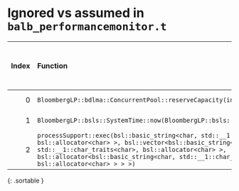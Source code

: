 # Ignored vs assumed in `balb_performancemonitor.t`

<script src="../sorttable.js"></script>
|   Index | Function                                                                                                                                                                                                                                                                                     |   Difference in number of lines |   Function size difference in bytes | Disassembly                                                             |   Number of lines in assumed build | Number of bytes in assumed build   |   Number of lines in ignored build | Number of bytes in ignored build   |
|--------:|:---------------------------------------------------------------------------------------------------------------------------------------------------------------------------------------------------------------------------------------------------------------------------------------------|--------------------------------:|------------------------------------:|:------------------------------------------------------------------------|-----------------------------------:|:-----------------------------------|-----------------------------------:|:-----------------------------------|
|       0 | `BloombergLP::bdlma::ConcurrentPool::reserveCapacity(int)`                                                                                                                                                                                                                                   |                              -1 |                                   0 | [Assumed](0.assume.s.txt), [Ignored](0.none.s.txt), [Diff](0.diff.html) |                                256 | 4,336,176                          |                                256 | 4,336,496                          |
|       1 | `BloombergLP::bsls::SystemTime::now(BloombergLP::bsls::SystemClockType::Enum)`                                                                                                                                                                                                               |                             -11 |                                 -16 | [Assumed](1.assume.s.txt), [Ignored](1.none.s.txt), [Diff](1.diff.html) |                                 16 | 4,319,600                          |                                 32 | 4,319,840                          |
|       2 | `processSupport::exec(bsl::basic_string<char, std::__1::char_traits<char>, bsl::allocator<char> >, bsl::vector<bsl::basic_string<char, std::__1::char_traits<char>, bsl::allocator<char> >, bsl::allocator<bsl::basic_string<char, std::__1::char_traits<char>, bsl::allocator<char> > > >)` |                             -13 |                                 -48 | [Assumed](2.assume.s.txt), [Ignored](2.none.s.txt), [Diff](2.diff.html) |                                256 | 4,224,144                          |                                304 | 4,224,144                          |
{: .sortable }
